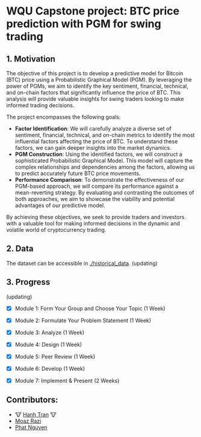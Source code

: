 # WQU Capstone project: BTC price prediction with PGM for swing trading

## 1. Motivation

The objective of this project is to develop a predictive model for Bitcoin (BTC) price using a Probabilistic Graphical Model (PGM). By leveraging the power of PGMs, we aim to identify the key sentiment, financial, technical, and on-chain factors that significantly influence the price of BTC. This analysis will provide valuable insights for swing traders looking to make informed trading decisions.

The project encompasses the following goals:

- **Factor Identification**: We will carefully analyze a diverse set of sentiment, financial, technical, and on-chain metrics to identify the most influential factors affecting the price of BTC. To understand these factors, we can gain deeper insights into the market dynamics.
- **PGM Construction**: Using the identified factors, we will construct a sophisticated Probabilistic Graphical Model. This model will capture the complex relationships and dependencies among the factors, allowing us to predict accurately future BTC price movements.
- **Performance Comparison**: To demonstrate the effectiveness of our PGM-based approach, we will compare its performance against a mean-reverting strategy. By evaluating and contrasting the outcomes of both approaches, we aim to showcase the viability and potential advantages of our predictive model.

By achieving these objectives, we seek to provide traders and investors with a valuable tool for making informed decisions in the dynamic and volatile world of cryptocurrency trading.

## 2. Data

The dataset can be accessible in [./historical_data](./historical_data/).
(updating)

## 3. Progress

(updating)
- [x] Module 1: Form Your Group and Choose Your Topic (1 Week)
- [x] Module 2: Formulate Your Problem Statement (1 Week)
- [x] Module 3: Analyze (1 Week)
- [x] Module 4: Design (1 Week)
- [x] Module 5: Peer Review (1 Week)
- [x] Module 6: Develop (1 Week)
- [x] Module 7: Implement & Present (2 Weeks)


## Contributors:
- 🐮 [Hanh Tran](https://github.com/honghanhh) 🐮
- [Moaz Razi ](https://github.com/moazrazi)
- [Phat Nguyen](https://github.com/fattiekakes)
